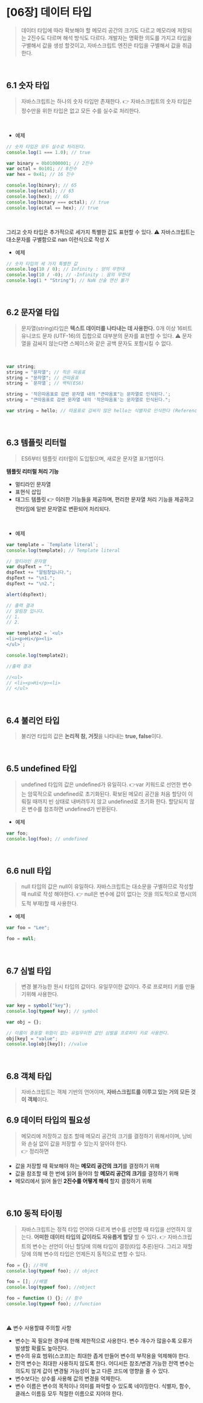 # [06장] 데이터 타입

> 데이터 타입에 따라 확보해야 할 메모리 공간의 크기도 다르고 메모리에 저장되는 2진수도 다르며 해석 방식도 다르다.
> 개발자는 명확한 의도를 가지고 타입을 구별해서 값을 생성 할것이고,
> 자바스크립트 엔진은 타입을 구별해서 값을 취급한다.

<br>

## 6.1 숫자 타입

> 자바스크립트는 하나의 숫자 타입만 존재한다.
> 👉 자바스크립트의 숫자 타입은 정수만을 위한 타입은 없고 모든 수를 실수로 처리한다.

<br>

- 예제

```jsx
// 숫자 타입은 모두 실수로 처리된다.
console.log(1 === 1.0); // true

var binary = 0b01000001; // 2진수
var octal = 0o101; // 8진수
var hex = 0x41; // 16 진수

console.log(binary); // 65
console.log(octal); // 65
console.log(hex); // 65
console.log(binary === octal); // true
console.log(octal == hex); // true
```

<br>

그리고 숫자 타입은 추가적으로 세가지 특별한 값도 표현할 수 있다.
⚠ 자바스크립트는 대소문자를 구별함으로 nan 이런식으로 작성 X

- 예제

```jsx
// 숫자 타입의 세 가지 특별한 값
console.log(10 / 0); // Infinity : 양의 무한대
console.log(10 / -0); // -Infinity : 음의 무한대
console.log(1 * "String"); // NaN 산술 연산 불가
```

<br>

## 6.2 문자열 타입

> 문자열(string)타입은 **텍스트 데이터를 나타내는 데 사용한다.** 0개 이상 16비트 유니코드 문자 (UTF-16)의 집합으로 대부분의 문자를 표현할 수 있다.
> ⚠ 문자열을 감싸지 않는다면 스페이스와 같은 공백 문자도 포함시킬 수 없다.

<br>

```jsx
var string;
string = "문자열"; // 작은 따옴표
string = "문자열"; // 큰따옴표
string = `문자열`; // 백틱(ES6)

string = '작은따옴표로 감싼 문자열 내의 "큰따옴표"는 문자열로 인식된다.';
string = "큰따옴표로 감싼 문자열 내의 '작은따옴표'는 문자열로 인식된다.";

var string = hello; // 따옴표로 감싸지 않은 hello는 식별자로 인식한다 (ReferenceError)
```

<br>

## 6.3 템플릿 리터럴

> ES6부터 템플릿 리터럴이 도입됬으며, 새로운 문자열 표기법이다.

**템플릿 리터럴 처리 기능**

- 멀티라인 문자열
- 표현식 삽입
- 태그드 템플릿
  👉 이러한 기능들을 제공하며, 편리한 문자열 처리 기능을 제공하고 런타임에 일반 문자열로 변환되어 처리되다.

<br>

- 예제

```jsx
var template = `Template literal`;
console.log(template); // Template literal

// 멀티라인 문자열
var dspText = "";
dspText += "알림창입니다.";
dspText += "\n1.";
dspText += "\n2.";

alert(dspText);

// 출력 결과
// 알림창 입니다.
// 1.
// 2.

var template2 = `<ul>
<li><p>Hi</p><li>
</ul>`;

console.log(template2);

//출력 결과

//<ul>
// <li><p>Hi</p><li>
// </ul>
```

<br>

## 6.4 불리언 타입

> 불리언 타입의 값은 **논리적 참, 거짓**을 나타내는 **true, false**이다.

<br>

## 6.5 undefined 타입

> undefined 타입의 값은 undefined가 유일히다.
> 👉var 키워드로 선언한 변수는 암묵적으로 undefined로 초기화된다. 확보된 메모리 공간을 처음 할당이 이뤄질 때까지 빈 상태로 내버려두지 않고
> undefined로 초기화 한다. 할당되지 않은 변수를 참조하면 undefined가 반환된다.

- 예제

```jsx
var foo;
console.log(foo); // undefined
```

<br>

## 6.6 null 타입

> null 타입의 값은 null이 유일하다. 자바스크립트는 대소문을 구별하므로 작성할때 null로 작성 해야한다.
> 👉 null은 변수에 값이 없다는 것을 의도적으로 명시(의도적 부재)할 때 사용한다.

- 예제

```jsx
var foo = "Lee";

foo = null;
```

<br>

## 6.7 심벌 타입

> 변경 불가능한 원시 타입의 값이다. 유일무이한 값이다. 주로 프로퍼티 키를 만들기위해 사용한다.

```jsx
var key = symbol("key");
console.log(typeof key); // symbol

var obj = {};

// 이름이 충동할 위험이 없는 유일무이한 값인 심벌을 프로퍼티 키로 사용한다.
obj[key] = "value";
console.log(obj[key]); //value
```

<br>

## 6.8 객체 타입

> 자바스크립트는 객체 기반의 언어이며, **자바스크립트를 이루고 있는 거의 모든 것이 객체**이다.
> <br>

## 6.9 데이터 타입의 필요성

> 메모리에 저장하고 참조 할때 메모리 공간의 크기를 결정하기 위해서이며, 낭비와 손실 없이 값을 저장할 수 있는지 알아야 한다.
> <br>
> 👉 정리하면

- 값을 저장할 때 확보해야 하는 **메모리 공간의 크기**를 결정하기 위해
- 값을 참조할 때 한 번에 읽어 들어야 할 **메모리 공간의 크기**를 결정하기 위해
- 메모리에서 읽어 들인 **2진수를 어떻게 해석** 할지 결정하기 위해

<br>

## 6.10 동적 타이핑

> 자바스크립트는 정적 타입 언어와 다르게 변수를 선언할 때 타입을 선언하지 않는다. **어떠한 데이터 타입의 값이라도 자유롭게 할당** 할 수 있다.
> 👉 자바스크립트의 변수는 선언이 아닌 할당에 의해 타입이 결정(타입 추론)된다. 그리고 재할당에 의해 변수의 타입은 언제든지 동적으로 변할 수 있다.

```jsx
foo = {}; //객체
console.log(typeof foo); // object

foo = []; //배열
console.log(typeof foo); //object

foo = function () {}; // 함수
console.log(typeof foo); //function
```

<br>

⚠ 변수 사용할떄 주의할 사항

- 변수는 꼭 필요한 경우에 한해 제한적으로 사용한다. 변수 개수가 많을수록 오류가 발생할 확률도 높아진다.
- 변수의 유효 범위(스코프)는 최대한 좁게 만들어 변수의 부작용을 억제해야 한다.
- 전역 변수는 최대한 사용하지 않도록 한다. 어디서든 참조/변경 가능한 전역 변수는 의도치 않게 값이 변경될 가능성이 높고 다른 코드에 영향을 줄 수 있다.
- 변수보다는 상수를 사용해 값의 변경을 억제한다.
- 변수 이름은 변수의 목적이나 의미를 파악할 수 있도록 네이밍한다. 식별자, 함수, 클래스 이름등 모두 적절한 이름으로 지어야 한다.

<br>
